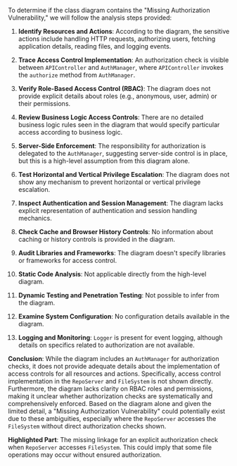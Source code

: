 To determine if the class diagram contains the "Missing Authorization Vulnerability," we will follow the analysis steps provided:

1. **Identify Resources and Actions**: According to the diagram, the sensitive actions include handling HTTP requests, authorizing users, fetching application details, reading files, and logging events.

2. **Trace Access Control Implementation**: An authorization check is visible between `APIController` and `AuthManager`, where `APIController` invokes the `authorize` method from `AuthManager`.

3. **Verify Role-Based Access Control (RBAC)**: The diagram does not provide explicit details about roles (e.g., anonymous, user, admin) or their permissions.

4. **Review Business Logic Access Controls**: There are no detailed business logic rules seen in the diagram that would specify particular access according to business logic.

5. **Server-Side Enforcement**: The responsibility for authorization is delegated to the `AuthManager`, suggesting server-side control is in place, but this is a high-level assumption from this diagram alone.

6. **Test Horizontal and Vertical Privilege Escalation**: The diagram does not show any mechanism to prevent horizontal or vertical privilege escalation.

7. **Inspect Authentication and Session Management**: The diagram lacks explicit representation of authentication and session handling mechanics.

8. **Check Cache and Browser History Controls**: No information about caching or history controls is provided in the diagram.

9. **Audit Libraries and Frameworks**: The diagram doesn't specify libraries or frameworks for access control.

10. **Static Code Analysis**: Not applicable directly from the high-level diagram.

11. **Dynamic Testing and Penetration Testing**: Not possible to infer from the diagram.

12. **Examine System Configuration**: No configuration details available in the diagram.

13. **Logging and Monitoring**: `Logger` is present for event logging, although details on specifics related to authorization are not available.

**Conclusion**: While the diagram includes an `AuthManager` for authorization checks, it does not provide adequate details about the implementation of access controls for all resources and actions. Specifically, access control implementation in the `RepoServer` and `FileSystem` is not shown directly. Furthermore, the diagram lacks clarity on RBAC roles and permissions, making it unclear whether authorization checks are systematically and comprehensively enforced. Based on the diagram alone and given the limited detail, a "Missing Authorization Vulnerability" could potentially exist due to these ambiguities, especially where the `RepoServer` accesses the `FileSystem` without direct authorization checks shown.

**Highlighted Part**: The missing linkage for an explicit authorization check when `RepoServer` accesses `FileSystem`. This could imply that some file operations may occur without ensured authorization.